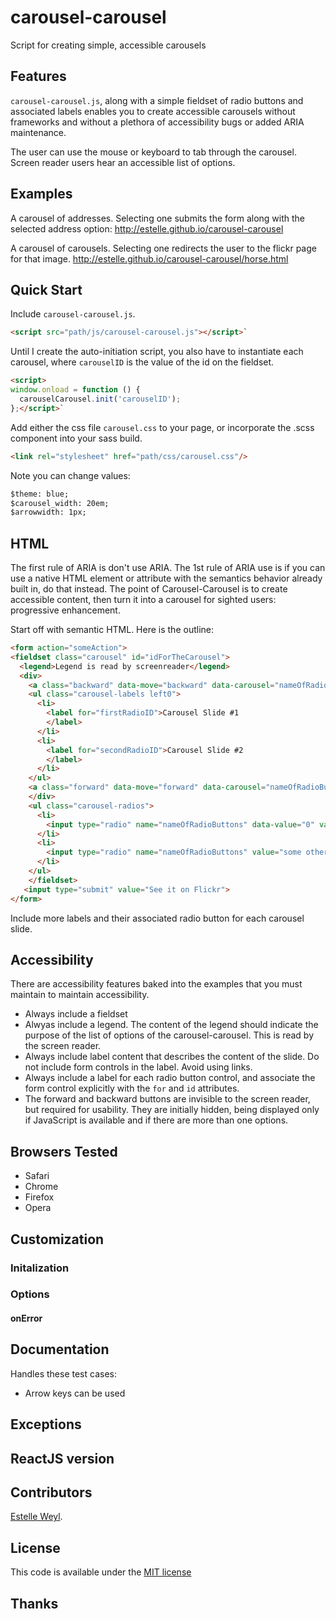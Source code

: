 carousel-carousel
=====================

Script for creating simple, accessible carousels


## Features

`carousel-carousel.js`, along with a simple fieldset of radio buttons and associated labels enables you to create accessible carousels without frameworks and without a plethora of accessibility bugs or added ARIA maintenance.

The user can use the mouse or keyboard to tab through the carousel. Screen reader users hear an accessible list of options.


## Examples

A carousel of addresses. Selecting one submits the form along with the selected address option: 
<http://estelle.github.io/carousel-carousel>

A carousel of carousels. Selecting one redirects the user to the flickr page for that image.
<http://estelle.github.io/carousel-carousel/horse.html>

## Quick Start

Include `carousel-carousel.js`.

```html
<script src="path/js/carousel-carousel.js"></script>`
```

Until I create the auto-initiation script, you also have to instantiate each carousel, where `carouselID` is the value of the id on the fieldset.

```html
<script>
window.onload = function () {
  carouselCarousel.init('carouselID');
};</script>`
```


Add either the css file `carousel.css` to your page, or incorporate the .scss component into your sass build. 


```html
<link rel="stylesheet" href="path/css/carousel.css"/>
```

Note you can change values:


```html
$theme: blue;
$carousel_width: 20em;
$arrowwidth: 1px;
```


## HTML

The first rule of ARIA is don't use ARIA. The 1st rule of ARIA use is if you can use a native HTML element or attribute with the semantics behavior already built in, do that instead. The point of Carousel-Carousel is to create accessible content, then turn it into a carousel for sighted users: progressive enhancement. 

Start off with semantic HTML. Here is the outline: 

```html
<form action="someAction">
<fieldset class="carousel" id="idForTheCarousel">
  <legend>Legend is read by screenreader</legend>
  <div>
    <a class="backward" data-move="backward" data-carousel="nameOfRadioButtons" hidden aria-hidden="true"></a>
    <ul class="carousel-labels left0">
      <li>
        <label for="firstRadioID">Carousel Slide #1
        </label>
      </li>
      <li>
        <label for="secondRadioID">Carousel Slide #2
        </label>
      </li>
    </ul>
    <a class="forward" data-move="forward" data-carousel="nameOfRadioButtons" hidden aria-hidden="true"></a>
    </div>
    <ul class="carousel-radios">
      <li>
        <input type="radio" name="nameOfRadioButtons" data-value="0" value="someValue" id="firstRadioID" checked><span></span>
      </li>
      <li>
        <input type="radio" name="nameOfRadioButtons" value="some other value" data-value="1" id="secondRadioID"><span></span>
      </li>
    </ul>
    </fieldset>
   <input type="submit" value="See it on Flickr">
</form>
```

Include more labels and their associated radio button for each carousel slide.

## Accessibility

There are accessibility features baked into the examples that you must maintain to maintain accessibility.

* Always include a fieldset
* Alwyas include a legend. The content of the legend should indicate the purpose of the list of options of the carousel-carousel. This is read by the screen reader.
* Always include label content that describes the content of the slide. Do not include form controls in the label. Avoid using links.
* Always include a label for each radio button control, and associate the form control explicitly with the `for` and `id` attributes.
* The forward and backward buttons are invisible to the screen reader, but required for usability. They are initially hidden, being displayed only if JavaScript is available and if there are more than one options. 


## Browsers Tested

* Safari
* Chrome
* Firefox
* Opera

## Customization

### Initalization

### Options

#### onError


## Documentation

Handles these test cases:

* Arrow keys can be used

## Exceptions


## ReactJS version


## Contributors

[Estelle Weyl](http://twitter.com/estellevw). 

## License

This code is available under the [MIT license](LICENSE)

## Thanks


